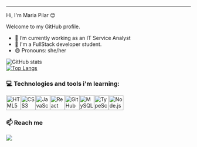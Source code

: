 ---
 Hi, I'm Maria Pilar 😊


Welcome to my GitHub profile. 
- 🔭 I’m currently working as an IT Service Analyst  
- 🌱 I'm a FullStack developer student.
- 😄 Pronouns: she/her

 
![GitHub stats](https://github-readme-stats.vercel.app/api?username=pilaraponte&show_icons=true&theme=merko)<br> 
[![Top Langs](https://github-readme-stats.vercel.app/api/top-langs/?username=pilaraponte&layout=compact&show_icons=true&theme=merko)](https://github.com/pilaraponte/github-readme-stats)
 

### 💻 Technologies and tools i'm learning:

<div style="display: flex; align-items: center;">
    <img src="https://cdn.jsdelivr.net/gh/devicons/devicon/icons/html5/html5-original.svg" width="40" height="40" alt="HTML5"/>
    <img src="https://cdn.jsdelivr.net/gh/devicons/devicon/icons/css3/css3-original.svg" width="40" height="40" alt="CSS3"/>
    <img src="https://cdn.jsdelivr.net/gh/devicons/devicon/icons/javascript/javascript-original.svg" width="40" height="40" alt="JavaScript"/>
    <img src="https://cdn.jsdelivr.net/gh/devicons/devicon/icons/react/react-original.svg" width="40" height="40" alt="React"/>
    <img src="https://cdn.jsdelivr.net/gh/devicons/devicon/icons/github/github-original.svg" width="40" height="40" alt="GitHub"/>
    <img src="https://cdn.jsdelivr.net/gh/devicons/devicon/icons/mysql/mysql-original.svg" width="40" height="40" alt="MySQL"/>
    <img src="https://cdn.jsdelivr.net/gh/devicons/devicon/icons/typescript/typescript-original.svg" width="40" height="40" alt="TypeScript"/>
    <img src="https://cdn.jsdelivr.net/gh/devicons/devicon/icons/nodejs/nodejs-original.svg" width="40" height="40" alt="Node.js"/>

</div>

### 📫 Reach me

[<img src="https://img.shields.io/badge/linkedin-%230077B5.svg?&style=for-the-badge&logo=linkedin&logoColor=white" />](https://www.linkedin.com/in/maria-pilar-aponte-4271331aa/)


